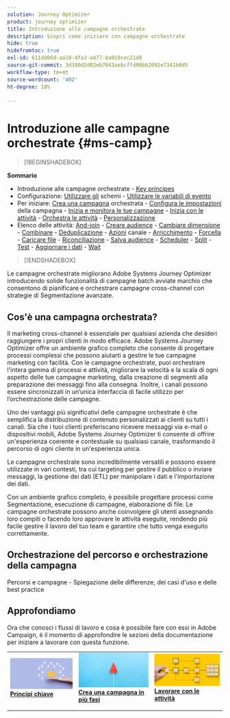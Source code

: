 ```yaml
---
solution: Journey Optimizer
product: journey optimizer
title: Introduzione alle campagne orchestrate
description: Scopri come iniziare con campagne orchestrate
hide: true
hidefromtoc: true
exl-id: 611dd06d-aa18-4fa3-a477-8a910cec21d8
source-git-commit: 3d380d2d02eb7043aebcffd00bb2092e7341b0d5
workflow-type: tm+mt
source-wordcount: '402'
ht-degree: 18%

---
```


# Introduzione alle campagne orchestrate {#ms-camp}

>[!BEGINSHADEBOX]

**Sommario**

* Introduzione alle campagne orchestrate - [Key principes](gs-campaign-creation.md)
* Configurazione: [Utilizzare gli](ms-schemas.md) schemi - [Utilizzare le variabili di evento](event-variables.md)
* Per iniziare: [Crea una campagna](create-ms-campaign.md) orchestrata - [Configura le impostazioni](ms-campaign-settings.md) della campagna - [Inizia e monitora le tue campagne](start-monitor-campaigns.md) - [Inizia con le attività](activities/about-activities.md) - [Orchestra le attività](orchestrate-activities.md) - [Personalizzazione](ms-personalization.md)
* Elenco delle attività: [And-join](activities/and-join.md) - [Creare audience](activities/build-audience.md) - [Cambiare dimensione](activities/change-dimension.md) - [Combinare](activities/combine.md) - [Deduplicazione](activities/deduplication.md) - [Azioni](activities/channels.md) canale - [Arricchimento](activities/enrichment.md) - [Forcella](activities/fork.md) - [Caricare file](activities/load-file.md) - [Riconciliazione](activities/reconciliation.md) - [Salva audience](activities/save-audience.md) - [Scheduler](activities/scheduler.md) - [Split](activities/split.md) - [Test](activities/test.md) - [Aggiornare i dati](activities/update-data.md) - [Wait](activities/wait.md)

>[!ENDSHADEBOX]

Le campagne orchestrate migliorano Adobe Systems Journey Optimizer introducendo solide funzionalità di campagne batch avviate marchio che consentono di pianificare e orchestrare campagne cross-channel con strategie di Segmentazione avanzate.

## Cos&#39;è una campagna orchestrata?

Il marketing cross-channel è essenziale per qualsiasi azienda che desideri raggiungere i propri clienti in modo efficace. Adobe Systems Journey Optimizer offre un ambiente grafico completo che consente di progettare processi complessi che possono aiutarti a gestire le tue campagne marketing con facilità. Con le campagne orchestrate, puoi orchestrare l&#39;intera gamma di processi e attività, migliorare la velocità e la scala di ogni aspetto delle tue campagne marketing, dalla creazione di segmenti alla preparazione dei messaggi fino alla consegna. Inoltre, i canali possono essere sincronizzati in un’unica interfaccia di facile utilizzo per l’orchestrazione delle campagne.

Uno dei vantaggi più significativi delle campagne orchestrate è che semplifica la distribuzione di contenuto personalizzati ai clienti su tutti i canali. Sia che i tuoi clienti preferiscano ricevere messaggi via e-mail o dispositivi mobili, Adobe Systems Journey Optimizer ti consente di offrire un&#39;esperienza coerente e contestuale su qualsiasi canale, trasformando il percorso di ogni cliente in un&#39;esperienza unica.

Le campagne orchestrate sono incredibilmente versatili e possono essere utilizzate in vari contesti, tra cui targeting per gestire il pubblico o inviare messaggi, la gestione dei dati (ETL) per manipolare i dati e l&#39;importazione dei dati.

Con un ambiente grafico completo, è possibile progettare processi come Segmentazione, esecuzione di campagne, elaborazione di file. Le campagne orchestrate possono anche coinvolgere gli utenti assegnando loro compiti o facendo loro approvare le attività eseguite, rendendo più facile gestire il lavoro del tuo team e garantire che tutto venga eseguito correttamente.


## Orchestrazione del percorso e orchestrazione della campagna

Percorsi e campagne - Spiegazione delle differenze, dei casi d&#39;uso e delle best practice



## Approfondiamo

Ora che conosci i flussi di lavoro e cosa è possibile fare con essi in Adobe Campaign, è il momento di approfondire le sezioni della documentazione per iniziare a lavorare con questa funzione.

<table style="table-layout:fixed"><tr style="border: 0;">
<td>
<a href="gs-campaign-creation.md">
<img alt="Accedere e gestire i flussi di lavoro" src="assets/do-not-localize/workflow-access.jpeg">
</a>
<div>
<a href="gs-campaign-creation.md"><strong>Principi chiave</strong></a>
</div>
<p>
</td>
<td>
<a href="create-ms-campaign.md">
<img alt="Lead" src="assets/do-not-localize/workflow-create.jpeg">
</a>
<div><a href="create-ms-campaign.md"><strong>Crea una campagna in più fasi</strong>
</div>
<p>
</td>
<td>
<a href="activities/about-activities.md">
<img alt="Non frequente" src="assets/do-not-localize/workflow-activities.jpeg">
</a>
<div>
<a href="activities/about-activities.md"><strong>Lavorare con le attività</strong></a>
</div>
<p></td>
</tr></table>
